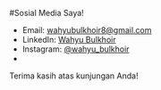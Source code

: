 #Sosial Media Saya!
- Email: [wahyubulkhoir8@gmail.com](mailto:wahyubulkhoir8@gmail.com)
- LinkedIn: [Wahyu Bulkhoir](https://www.linkedin.com/in/wahyu-bulkhoir/)
- Instagram: [@wahyu_bulkhoir](https://www.instagram.com/wahyu_bulkhoir)
- 
Terima kasih atas kunjungan Anda!


